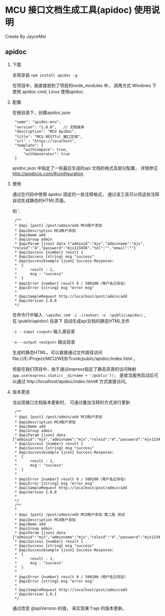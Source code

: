 
# MCU 接口文档生成工具(apidoc) 使用说明

Create By JayceMei

## apidoc

1. 下载

    全局安装
    `npm install apidoc -g`

    在项目中，我直接放到了项目的node_modules 中， 调用方式 Windows 下使用 apidoc.cmd, Linux 使用apidoc.


2. 配置

    在根目录下，创建apidoc.json
        
        "name": "apidoc-mcu",
        "version": "1.0.0",   // 文档版本
        "description": "MCU ApiDoc",
        "title": "MCU RESTful 接口文档",
        "url" : "https://localhost",
        "template": {
            "withCompare": true,
            "withGenerator": true
        }
    

    apidoc.json 中指定了一些最后生成的api 文档的格式及部分配置， 详情参见 http://apidocjs.com/#configuration 

3. 使用

    通过在代码中使用 apidoc 固定的一些注释格式， 通过该工具可以将这些注释自动生成静态的HTML页面。

    如： 
    
        /**
        * @api {post} /post/admin/add MCU账户添加
        * @apiDescription MCU账户添加
        * @apiName add
        * @apiGroup admin
        * @apiParam {json} data {"adminid":"mjx","adminname":"mjx",    "roleid":"4","password":"mjx123456","tel":"","email":""}
        * @apiSuccess {number} result 1
        * @apiSuccess {string} msg "success"
        * @apiSuccessExample {json} Success-Response:
        *  {
        *      result : 1,
        *      msg : "success"
        *  }
        * @apiError {number} result 0 / 500100（用户名已存在）
        * @apiError {string} msg "error msg"
        * 
        * @apiSampleRequest http://localhost/post/admin/add
        * @apiVersion 1.0.0
        */
    
    在命令行中输入 `.\apidoc.cmd -i .\routes\ -o .\public\apidoc\` , 在.\public\apidoc\ 目录下 自动生成api文档的静态HTML文件

    `-i --input <input>`  输入源目录

    `-o --output <output>` 输出目录 
    

    生成的静态HTML，可以直接通过文件路径访问 file:///E:/Project/MCU/WEB/Trunk/public/apidoc/index.html 。
    
    但是在我们项目中，由于通过express指定了静态资源的访问映射 `app.use(express.static(__dirname + '/public'));
` 是故当服务启动后可以通过 http://localhost/apidoc/index.html# 方式直接访问。



4. 版本更迭

    当出现接口文档版本更新时， 可通过叠加注释的方式进行更新

        /**
        * @api {post} /post/admin/add MCU账户添加
        * @apiDescription MCU账户添加
        * @apiName add
        * @apiGroup admin
        * @apiParam {json} data {"adminid":"mjx","adminname":"mjx","roleid":"4","password":"mjx123456","tel":"","email":""}
        * @apiSuccess {number} result 1
        * @apiSuccess {string} msg "success"
        * @apiSuccessExample {json} Success-Response:
        *  {
        *      result : 1,
        *      msg : "success"
        *  }
        * 
        * @apiError {number} result 0 / 500100（用户名已存在）
        * @apiError {string} msg "error msg"
        * @apiSampleRequest http://localhost/post/admin/add
        * @apiVersion 1.0.0
        * 
        */
        /** 
        * 
        * @api {post} /post/admin/add MCU账户添加 第二版 测试
        * @apiDescription MCU账户添加
        * @apiName add
        * @apiGroup admin
        * @apiParam {json} data {"adminid":"mjx","adminname":"mjx","roleid":"4","password":"mjx123456","tel":"","email":""}
        * @apiSuccess {number} result 1
        * @apiSuccess {string} msg "success"
        * @apiSuccessExample {json} Success-Response:
        *  {
        *      result : 1,
        *      msg : "success"
        *  }
        * 
        * @apiError {number} result 0 / 500100（用户名已存在）
        * @apiError {string} msg "error msg"
        * 
        * @apiSampleRequest http://localhost/post/admin/add
        * @apiVersion 1.0.1
        */

    通过改变 @apiVersion 的值， 来实现某个api 的版本更新。


